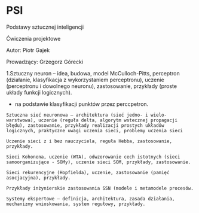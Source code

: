 # PSI
Podstawy sztucznej inteligencji

Ćwiczenia projektowe

Autor: Piotr Gajek

Prowadzący: Grzegorz Górecki

   1.Sztuczny neuron – idea, budowa, model McCulloch-Pitts, perceptron (działanie, klasyfikacja z wykorzystaniem perceptronu), uczenie (perceptronu i dowolnego neuronu), zastosowanie, przykłady (proste układy funkcji logicznych).
   - na podstawie klasyfikacji punktów przez perccpetron. 
   

    Sztuczna sieć neuronowa – architektura (sieć jedno- i wielo- warstwowa), uczenie (reguła delta, algorytm wstecznej propagacji błędu), zastosowanie, przykłady realizacji prostych układów logicznych, praktyczne uwagi uczenia sieci, problemy uczenia sieci

    Uczenie sieci z i bez nauczyciela, reguła Hebba, zastosowanie, przykłady.

    Sieci Kohonena, uczenie (WTA), odwzorowanie cech istotnych (sieci samoorganizujące - SOMy), uczenie sieci SOM, przykłady, zastosowanie.

    Sieci rekurencyjne (Hopfielda), uczenie, zastosowanie (pamięć asocjacyjna), przykłady.

    Przykłady inżynierskie zastosowania SSN (modele i metamodele procesów.

    Systemy ekspertowe – definicja, architektura, zasada działania, mechanizmy wnioskowania, system regułowy, przykłady.

